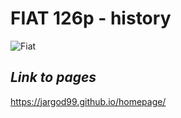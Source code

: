 # FIAT 126p - history
![Fiat]([img/fiat.img](https://i.wpimg.pl/644x362/wptv.wpcdn.pl/2885051-01prevb.jpg)https://i.wpimg.pl/644x362/wptv.wpcdn.pl/2885051-01prevb.jpg)
## *Link to pages*
https://jargod99.github.io/homepage/
